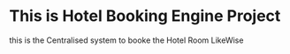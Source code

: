 # This is Hotel Booking Engine Project 
this is the Centralised system to booke the Hotel Room LikeWise
